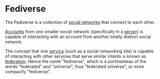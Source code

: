 # Fediverse

The Fediverse is a collection of [social networks](/docs/glossary/social-network) that connect to each other.

[Accounts](/docs/glossary/account) from one smaller social network (specifically in a [server](/docs/glossary/server)) is capable of interacting with an account from another totally distinct social network.

The concept that one [service](/docs/glossary/service) (such as a social networking site) is capable of interacting with other services that serve similar intents is known as [federation](/docs/glossary/federation). Hence the name "fediverse", which is a portmanteau of the words "federated" and "universe", thus "federated universe", or more compactly "fediverse".
